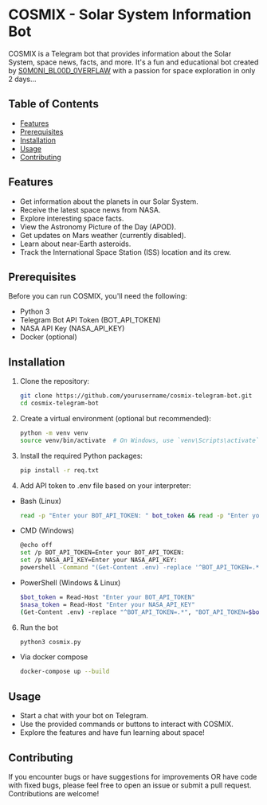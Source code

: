 # COSMIX - Solar System Information Bot

COSMIX is a Telegram bot that provides information about the Solar System, space news, facts, and more. It's a fun and educational bot created by [S0M0NI_BL00D_0VERFLAW]([https://t.me/anonimidin](https://www.spaceappschallenge.org/2023/find-a-team/s0m0ni_bl00d_0verfl0w/)) with a passion for space exploration in only 2 days...

## Table of Contents

- [Features](#features)
- [Prerequisites](#prerequisites)
- [Installation](#installation)
- [Usage](#usage)
- [Contributing](#contributing)

## Features

- Get information about the planets in our Solar System.
- Receive the latest space news from NASA.
- Explore interesting space facts.
- View the Astronomy Picture of the Day (APOD).
- Get updates on Mars weather (currently disabled).
- Learn about near-Earth asteroids.
- Track the International Space Station (ISS) location and its crew.

## Prerequisites

Before you can run COSMIX, you'll need the following:

- Python 3
- Telegram Bot API Token (BOT_API_TOKEN)
- NASA API Key (NASA_API_KEY)
- Docker (optional)

## Installation

1. Clone the repository:

   ```bash
   git clone https://github.com/yourusername/cosmix-telegram-bot.git
   cd cosmix-telegram-bot
   
2. Create a virtual environment (optional but recommended):

    ```bash
   python -m venv venv
   source venv/bin/activate  # On Windows, use `venv\Scripts\activate`

4. Install the required Python packages:

   ```bash
   pip install -r req.txt

5. Add API token to .env file based on your interpreter:
- Bash (Linux)

   ```bash
   read -p "Enter your BOT_API_TOKEN: " bot_token && read -p "Enter your NASA_API_KEY: " nasa_token && sed -i "s/BOT_API_TOKEN=.*/BOT_API_TOKEN=$bot_token/; s/NASA_API_KEY=.*/NASA_API_KEY=$nasa_token/" .env
   
- CMD (Windows)

  ```bash
  @echo off
  set /p BOT_API_TOKEN=Enter your BOT_API_TOKEN: 
  set /p NASA_API_KEY=Enter your NASA_API_KEY: 
  powershell -Command "(Get-Content .env) -replace '^BOT_API_TOKEN=.*', 'BOT_API_TOKEN=%BOT_API_TOKEN%' -replace '^NASA_API_KEY=.*', 'NASA_API_KEY=%NASA_API_KEY%' | Set-Content .env"

- PowerShell (Windows & Linux)

  ```bash
  $bot_token = Read-Host "Enter your BOT_API_TOKEN"
  $nasa_token = Read-Host "Enter your NASA_API_KEY"
  (Get-Content .env) -replace "^BOT_API_TOKEN=.*", "BOT_API_TOKEN=$bot_token" -replace "^NASA_API_KEY=.*", "NASA_API_KEY=$nasa_token" | Set-Content .env

6. Run the bot

   ```python
   python3 cosmix.py

- Via docker compose

  ```bash
  docker-compose up --build
  
## Usage
- Start a chat with your bot on Telegram.
- Use the provided commands or buttons to interact with COSMIX.
- Explore the features and have fun learning about space!

## Contributing
If you encounter bugs or have suggestions for improvements OR have code with fixed bugs, please feel free to open an issue or submit a pull request. Contributions are welcome!
